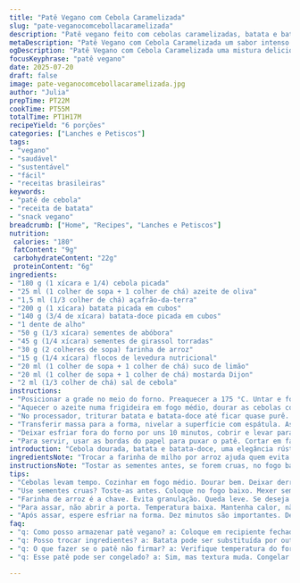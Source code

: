 ```yaml
---
title: "Patê Vegano com Cebola Caramelizada"
slug: "pate-veganocomcebollacaramelizada"
description: "Patê vegano feito com cebolas caramelizadas, batata e batata-doce picadas finamente. Temperado com açafrão-da-terra, mostarda Dijon e suco de limão, com sementes de abóbora e girassol tostadas para crocância. Farinha de arroz substitui a de milho para uma textura diferente, e flocos de levedura nutricional aplicam toque final. Assado em forma untada e forrada para manter formato, esfria por pelo menos uma hora antes de fatiar. Pode durar até sete dias na geladeira, ótimo para acompanhamentos, sanduíches e festas."
metaDescription: "Patê Vegano com Cebola Caramelizada um sabor intenso e textural com ingredientes como batata, batata-doce e sementes tostadas"
ogDescription: "Patê Vegano com Cebola Caramelizada uma mistura deliciosa de batatas, cebolas e temperos. Ótimo para lanches e festas"
focusKeyphrase: "patê vegano"
date: 2025-07-20
draft: false
image: pate-veganocomcebollacaramelizada.jpg
author: "Julia"
prepTime: PT22M
cookTime: PT55M
totalTime: PT1H17M
recipeYield: "6 porções"
categories: ["Lanches e Petiscos"]
tags:
- "vegano"
- "saudável"
- "sustentável"
- "fácil"
- "receitas brasileiras"
keywords:
- "patê de cebola"
- "receita de batata"
- "snack vegano"
breadcrumb: ["Home", "Recipes", "Lanches e Petiscos"]
nutrition: 
 calories: "180"
 fatContent: "9g"
 carbohydrateContent: "22g"
 proteinContent: "6g"
ingredients:
- "180 g (1 xícara e 1/4) cebola picada"
- "25 ml (1 colher de sopa + 1 colher de chá) azeite de oliva"
- "1,5 ml (1/3 colher de chá) açafrão-da-terra"
- "200 g (1 xícara) batata picada em cubos"
- "140 g (3/4 de xícara) batata-doce picada em cubos"
- "1 dente de alho"
- "50 g (1/3 xícara) sementes de abóbora"
- "45 g (1/4 xícara) sementes de girassol torradas"
- "30 g (2 colheres de sopa) farinha de arroz"
- "15 g (1/4 xícara) flocos de levedura nutricional"
- "20 ml (1 colher de sopa + 1 colher de chá) suco de limão"
- "20 ml (1 colher de sopa + 1 colher de chá) mostarda Dijon"
- "2 ml (1/3 colher de chá) sal de cebola"
instructions:
- "Posicionar a grade no meio do forno. Preaquecer a 175 °C. Untar e forrar uma forma para pão 25 x 10 cm com papel manteiga, deixando sobras para facilitar remover o pão."
- "Aquecer o azeite numa frigideira em fogo médio, dourar as cebolas com o açafrão. Temperar com sal de cebola e pimenta a gosto. Deixar esfriar um pouco."
- "No processador, triturar batata e batata-doce até ficar quase purê. Acrescentar cebola dourada, alho, sementes, farinha, levedura, mostarda e suco de limão. Processar até uniformizar. Ajustar sal e pimenta."
- "Transferir massa para a forma, nivelar a superfície com espátula. Assar por cerca de 50 minutos até que fique firme e com leve cor por cima."
- "Deixar esfriar fora do forno por uns 10 minutos, cobrir e levar para geladeira pelo menos 1h para firmar bem."
- "Para servir, usar as bordas do papel para puxar o patê. Cortar em fatias com faca lisa. Acompanhar com salada de cebola em pétalas bem temperada e biscoitos salgados ou passar em pão macio."
introduction: "Cebola dourada, batata e batata-doce, uma elegância rústica em patê, vegano, sem glúten, sem lactose e todo mundo saudável vibra. Sementes tostadas chegam pra dar a crocância que surpreende — não é só pó de castanha nesse jogo. A açafrão-da-terra entrega cor e um leve cheiro. Mostarda Dijon empurra o sabor pra frente, um leve toque ácido, suco de limão pra fechar com frescor. Meio processo frio, meio quente, forno médio — não pressa. Depois, espera -- paciência – geladeira é chave pra firma, pra fatias que não despedaçam. Bate bem com salada fresca e uns crackers crocantes. Ideia pra petisco, lanche ajeitado na hora."
ingredientsNote: "Trocar a farinha de milho por arroz ajuda quem evita milho ou quer uma textura menos granulada, a farinha de arroz fica mais lisa, segura a massa sem pesar. Para sementes, misturar as de abóbora cruas com as de girassol já torradas dá dualidade de aroma e textura: umas mais suaves, outras com sabor tostado. Cebolas precisam ser cozidas devagar no azeite, deixando escurecer sem queimar, para liberar a doçura natural. O toque do açafrão traz cor viva e leve amargor que equilibra. Levedura nutricional é item-chave para sabor umami, repetível se fora encontrada, mas sem ela perde graça. Mostarda Dijon tem um azedinho e picância ligeira, pode usar amarela comum, mas perde perfil. Alho só um dente, não quer que domine, só liga os sabores. Limão espera pra entrar cru, outro ponto importante para brilho e frescor que os outros ingredientes não dariam."
instructionsNote: "Tostar as sementes antes, se forem cruas, no fogo baixo, mexendo sempre para não queimar. Isto ajuda a liberar óleo e aroma. Cebola no azeite tem que ficar translúcida e um pouco dourada, demora, não precisa correr. Mantenha o fogo médio pra não queimar nas bordas. Processador só até virar pasta, não bater demais, para que a textura não fique pastosa demais. Se preferir mais firmeza, colocar a farinha depois de triturar as raízes, ajuda a dosar melhor. A massa deve ser homogênea, sem pedaços visíveis. A forma forrada com papel evita colar, e as laterais sobrando facilitam na hora de puxar a peça pronta. No forno, não abrir muito a porta pra evitar queda de temperatura, assar até dourar levemente a superfície; tempo pode variar levemente dependendo do forno. Depois de assado, deixar na forma esfriar dez minutos antes de gelar, fecha a estrutura. Geladeira não é opcional — só com o frio firme vira fatias limpas e firmes. Pode guardar por até uma semana, ótimo para planes e usar em lanches variados."
tips:
- "Cebolas levam tempo. Cozinhar em fogo médio. Dourar bem. Deixar derreter a doçura sem queimar. Não apresse, bom sabor precisa de calma."
- "Use sementes cruas? Toste-as antes. Coloque no fogo baixo. Mexer sempre, pra não queimar. Liberar aroma é essencial. Sabor melhora muito."
- "Farinha de arroz é a chave. Evita granulação. Queda leve. Se deseja um patê firme, adicione mais farinha depois de triturar as raízes. Melhora textura."
- "Para assar, não abrir a porta. Temperatura baixa. Mantenha calor, não deixe entrar frio. Assar até dourar, superfície firme. Tempo varia, fique atento."
- "Após assar, espere esfriar na forma. Dez minutos são importantes. Depois, em geladeira deve ficar por uma hora. Isso dá firmeza, fatias melhores."
faq:
- "q: Como posso armazenar patê vegano? a: Coloque em recipiente fechado. Geladeira é o melhor. Consuma em até sete dias. Fechar bem é crucial."
- "q: Posso trocar ingredientes? a: Batata pode ser substituída por outras. Experimente abóbora ou inhame. Mudança de textura e sabor ocorre. Não hesite."
- "q: O que fazer se o patê não firmar? a: Verifique temperatura do forno. Se estiver baixa, pode ser o problema. Mais farinha ajuda na firmeza."
- "q: Esse patê pode ser congelado? a: Sim, mas textura muda. Congelar fatiado é uma opção. Retire a umidade antes. Melhora o sabor na descongelada."

---
```

